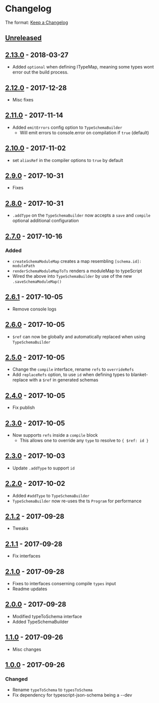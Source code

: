 # Changelog

The format: [Keep a Changelog](http://keepachangelog.com/en/1.0.0/)

## [Unreleased]

## [2.13.0][] - 2018-03-27

- Added `optional` when defining ITypeMap, meaning some types wont error out the build process.

## [2.12.0][] - 2017-12-28

- Misc fixes

## [2.11.0][] - 2017-11-14

- Added `emitErrors` config option to `TypeSchemaBuilder`
  - Will emit errors to console.error on compilation if `true` (default)

## [2.10.0][] - 2017-11-02

- set `aliasRef` in the compiler options to `true` by default

## [2.9.0][] - 2017-10-31

- Fixes

## [2.8.0][] - 2017-10-31

- `.addType` on the `TypeSchemaBuilder` now accepts a `save` and `compile` optional additional configuration

## [2.7.0][] - 2017-10-16

### Added

- `createSchemaModuleMap` creates a map resembling `[schema.id]: modulePath`
- `renderSchemaModuleMapToTs` renders a moduleMap to typeScript
- Wired the above into `TypeSchemaBuilder` by use of the new `.saveSchemaModuleMap()`

## [2.6.1][] - 2017-10-05

- Remove console logs

## [2.6.0][] - 2017-10-05

- `$ref` can now be globally and automatically replaced when using `TypeSchemaBuilder`

## [2.5.0][] - 2017-10-05

- Change the `compile` interface, rename `refs` to `overrideRefs`
- Add `replaceRefs` option, to use `id` when defining types to blanket-replace with a `$ref` in generated schemas

## [2.4.0][] - 2017-10-05

- Fix publish

## [2.3.0][] - 2017-10-05

- Now supports `refs` inside a `compile` block
  - This allows one to override any `type` to resolve to `{ $ref: id }`

## [2.3.0][] - 2017-10-03

- Update `.addType` to support `id`

## [2.2.0][] - 2017-10-02

- Added `#addType` to `TypeSchemaBuilder`
- `TypeSchemaBuilder` now re-uses the ts `Program` for performance

## [2.1.2][] - 2017-09-28

- Tweaks

## [2.1.1][] - 2017-09-28

- Fix interfaces

## [2.1.0][] - 2017-09-28

- Fixes to interfaces conserning compile `types` input
- Readme updates

## [2.0.0][] - 2017-09-28

- Modified typeToSchema interface
- Added TypeSchemaBuilder

## [1.1.0][] - 2017-09-26

- Misc changes

## [1.0.0][] - 2017-09-26

### Changed

- Rename `typeToSchema` to `typesToSchema`
- Fix dependency for typescript-json-schema being a --dev


[Unreleased]: https://src.temando.io/sam.johnson/schema-tools/compare/v2.13.0...HEAD
[2.13.0]: https://src.temando.io/sam.johnson/schema-tools/compare/v2.12.0...v2.13.0
[2.12.0]: https://src.temando.io/sam.johnson/schema-tools/compare/v2.11.0...v2.12.0
[2.11.0]: https://src.temando.io/sam.johnson/schema-tools/compare/v2.10.0...v2.11.0
[2.10.0]: https://src.temando.io/sam.johnson/schema-tools/compare/v2.9.0...v2.10.0
[2.9.0]: https://src.temando.io/sam.johnson/schema-tools/compare/v2.8.0...v2.9.0
[2.8.0]: https://src.temando.io/sam.johnson/schema-tools/compare/v2.7.0...v2.8.0
[2.7.0]: https://src.temando.io/sam.johnson/schema-tools/compare/v2.6.1...v2.7.0
[2.6.1]: https://src.temando.io/sam.johnson/schema-tools/compare/v2.6.0...v2.6.1
[2.6.0]: https://src.temando.io/sam.johnson/schema-tools/compare/v2.5.0...v2.6.0
[2.5.0]: https://src.temando.io/sam.johnson/schema-tools/compare/v2.4.0...v2.5.0
[2.4.0]: https://src.temando.io/sam.johnson/schema-tools/compare/v2.3.0...v2.4.0
[2.3.0]: https://src.temando.io/sam.johnson/schema-tools/compare/v2.3.0...v2.3.0
[2.3.0]: https://src.temando.io/sam.johnson/schema-tools/compare/v2.2.0...v2.3.0
[2.2.0]: https://src.temando.io/sam.johnson/schema-tools/compare/v2.1.2...v2.2.0
[2.1.2]: https://src.temando.io/sam.johnson/schema-tools/compare/v2.1.2...v2.1.2
[2.1.2]: https://src.temando.io/sam.johnson/schema-tools/compare/v2.1.1...v2.1.2
[2.1.1]: https://src.temando.io/sam.johnson/schema-tools/compare/v2.1.0...v2.1.1
[2.1.0]: https://src.temando.io/sam.johnson/schema-tools/compare/v2.0.0...v2.1.0
[2.0.0]: https://src.temando.io/sam.johnson/schema-tools/compare/v1.1.0...v2.0.0
[1.1.0]: https://src.temando.io/sam.johnson/schema-tools/compare/v1.0.0...v1.1.0
[1.0.0]: https://src.temando.io/sam.johnson/schema-tools/tree/v1.0.0
